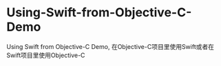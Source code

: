 # Using-Swift-from-Objective-C-Demo
Using Swift from Objective-C Demo, 在Objective-C项目里使用Swift或者在Swift项目里使用Objective-C
